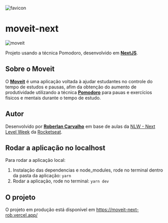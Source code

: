 ![favicon](https://user-images.githubusercontent.com/19395705/111241182-61330e00-85db-11eb-88e1-0c57eb39e859.png)

# moveit-next

![moveit](https://user-images.githubusercontent.com/19395705/111241158-537d8880-85db-11eb-8034-51b971685af1.png)


Projeto usando a técnica Pomodoro, desenvolvido em [**NextJS**](https://nextjs.org/).

## Sobre o Moveit

O [**Moveit**](https://moveit-next-rob.vercel.app/) é uma aplicação voltada à ajudar estudantes no controle do tempo de estudos e pausas, afim da obtenção do aumento de produtividade utilizando a técnica [**Pomodoro**](https://pt.wikipedia.org/wiki/T%C3%A9cnica_pomodoro) para pauas e exercícios físicos e mentais durante o tempo de estudo.

## Autor

Desenvolvido por [**Roberlan Carvalho**](https://roberlancarvalho.com/) em base de aulas da [NLW - Next Level Week](https://nextlevelweek.com/) da [Rocketseat](https://rocketseat.com.br/).

## Rodar a aplicação no localhost

Para rodar a aplicação local:

1. Instalação das dependencias e node_modules, rode no terminal dentro da pasta da aplicação:
`
yarn
`
2. Rodar a aplicação, rode no terminal:
`
yarn dev
`

## O projeto

O projeto em produção está disponível em https://moveit-next-rob.vercel.app/
